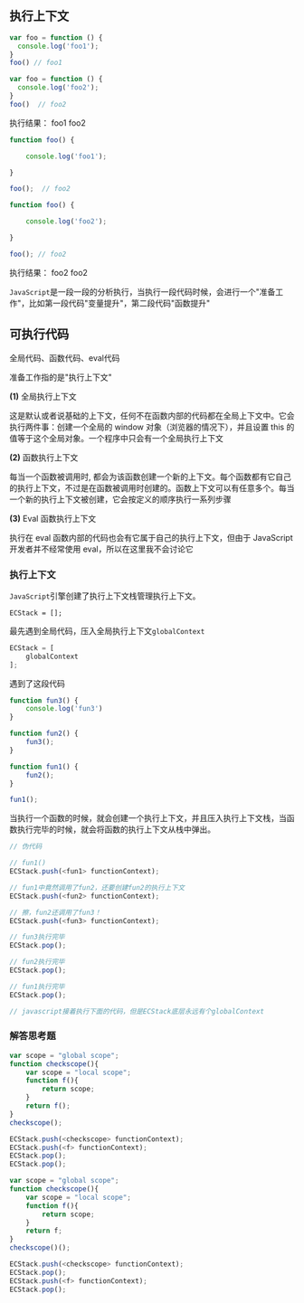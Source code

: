 ## 执行上下文

```javascript
var foo = function () {
  console.log('foo1');
}
foo() // foo1

var foo = function () {
  console.log('foo2');
}
foo()  // foo2
```

执行结果： foo1 foo2

```javascript
function foo() {

    console.log('foo1');

}

foo();  // foo2

function foo() {

    console.log('foo2');

}

foo(); // foo2
```
执行结果： foo2 foo2

`JavaScript`是一段一段的分析执行，当执行一段代码时候，会进行一个"准备工作"，比如第一段代码"变量提升"，第二段代码"函数提升"

## 可执行代码

全局代码、函数代码、eval代码

准备工作指的是"执行上下文"

**(1)** 全局执行上下文

这是默认或者说基础的上下文，任何不在函数内部的代码都在全局上下文中。它会执行两件事：创建一个全局的 window 对象（浏览器的情况下），并且设置 this 的值等于这个全局对象。一个程序中只会有一个全局执行上下文

**(2)** 函数执行上下文

每当一个函数被调用时, 都会为该函数创建一个新的上下文。每个函数都有它自己的执行上下文，不过是在函数被调用时创建的。函数上下文可以有任意多个。每当一个新的执行上下文被创建，它会按定义的顺序执行一系列步骤

**(3)** Eval 函数执行上下文

执行在 eval 函数内部的代码也会有它属于自己的执行上下文，但由于 JavaScript 开发者并不经常使用 eval，所以在这里我不会讨论它

### 执行上下文

`JavaScript`引擎创建了执行上下文栈管理执行上下文。

```
ECStack = [];
```

最先遇到全局代码，压入全局执行上下文`globalContext`

```javascript
ECStack = [
    globalContext
];
```

遇到了这段代码

```javascript
function fun3() {
    console.log('fun3')
}

function fun2() {
    fun3();
}

function fun1() {
    fun2();
}

fun1();
```

当执行一个函数的时候，就会创建一个执行上下文，并且压入执行上下文栈，当函数执行完毕的时候，就会将函数的执行上下文从栈中弹出。

```javascript
// 伪代码

// fun1()
ECStack.push(<fun1> functionContext);

// fun1中竟然调用了fun2，还要创建fun2的执行上下文
ECStack.push(<fun2> functionContext);

// 擦，fun2还调用了fun3！
ECStack.push(<fun3> functionContext);

// fun3执行完毕
ECStack.pop();

// fun2执行完毕
ECStack.pop();

// fun1执行完毕
ECStack.pop();

// javascript接着执行下面的代码，但是ECStack底层永远有个globalContext
```

### 解答思考题

```javascript
var scope = "global scope";
function checkscope(){
    var scope = "local scope";
    function f(){
        return scope;
    }
    return f();
}
checkscope();

ECStack.push(<checkscope> functionContext);
ECStack.push(<f> functionContext);
ECStack.pop();
ECStack.pop();
```

```javascript
var scope = "global scope";
function checkscope(){
    var scope = "local scope";
    function f(){
        return scope;
    }
    return f;
}
checkscope()();

ECStack.push(<checkscope> functionContext);
ECStack.pop();
ECStack.push(<f> functionContext);
ECStack.pop();
```